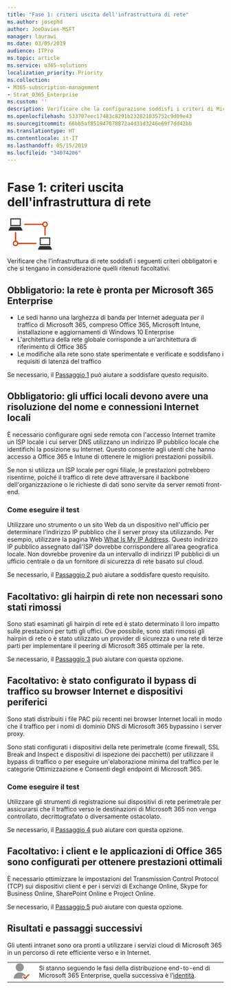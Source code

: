```yaml
---
title: "Fase 1: criteri uscita dell'infrastruttura di rete"
ms.author: josephd
author: JoeDavies-MSFT
manager: laurawi
ms.date: 03/05/2019
audience: ITPro
ms.topic: article
ms.service: o365-solutions
localization_priority: Priority
ms.collection:
- M365-subscription-management
- Strat_O365_Enterprise
ms.custom: ''
description: Verificare che la configurazione soddisfi i criteri di Microsoft 365 Enterprise per l'infrastruttura di rete.
ms.openlocfilehash: 533707eec17483c8291b232821035752c9d09e43
ms.sourcegitcommit: 66bb5af851947078872a4d31d3246e69f7dd42bb
ms.translationtype: HT
ms.contentlocale: it-IT
ms.lasthandoff: 05/15/2019
ms.locfileid: "34074206"
---
```

# <a name="phase-1-networking-infrastructure-exit-criteria"></a>Fase 1: criteri uscita dell'infrastruttura di rete

![](./media/deploy-foundation-infrastructure/networking_icon-small.png)

Verificare che l'infrastruttura di rete soddisfi i seguenti criteri obbligatori e che si tengano in considerazione quelli ritenuti facoltativi.

<a name="crit-networking-step1"></a>
## <a name="required-your-network-is-ready-for-microsoft-365-enterprise"></a>Obbligatorio: la rete è pronta per Microsoft 365 Enterprise

- Le sedi hanno una larghezza di banda per Internet adeguata per il traffico di Microsoft 365, compreso Office 365, Microsoft Intune, installazione e aggiornamenti di Windows 10 Enterprise
- L'architettura della rete globale corrisponde a un'architettura di riferimento di Office 365
- Le modifiche alla rete sono state sperimentate e verificate e soddisfano i requisiti di latenza del traffico 

Se necessario, il [Passaggio 1](networking-provide-bandwidth-cloud-services.md) può aiutare a soddisfare questo requisito.

<a name="crit-networking-step2"></a>
## <a name="required-your-local-offices-have-local-internet-connections-and-name-resolution"></a>Obbligatorio: gli uffici locali devono avere una risoluzione del nome e connessioni Internet locali

È necessario configurare ogni sede remota con l'accesso Internet tramite un ISP locale i cui server DNS utilizzano un indirizzo IP pubblico locale che identifichi la posizione su Internet. Questo consente agli utenti che hanno accesso a Office 365 e Intune di ottenere le migliori prestazioni possibili.

Se non si utilizza un ISP locale per ogni filiale, le prestazioni potrebbero risentirne, poiché il traffico di rete deve attraversare il backbone dell'organizzazione o le richieste di dati sono servite da server remoti front-end.

### <a name="how-to-test"></a>Come eseguire il test
Utilizzare uno strumento o un sito Web da un dispositivo nell'ufficio per determinare l'indirizzo IP pubblico che il server proxy sta utilizzando. Per esempio, utilizzare la pagina Web [What Is My IP Address](https://www.whatismypublicip.com/). Questo indirizzo IP pubblico assegnato dall'ISP dovrebbe corrispondere all'area geografica locale. Non dovrebbe provenire da un intervallo di indirizzi IP pubblici di un ufficio centrale o da un fornitore di sicurezza di rete basato sul cloud.

Se necessario, il [Passaggio 2](networking-dns-resolution-same-location.md) può aiutare a soddisfare questo requisito.

<a name="crit-networking-step3"></a>
## <a name="optional-unneeded-network-hairpins-are-removed"></a>Facoltativo: gli hairpin di rete non necessari sono stati rimossi

Sono stati esaminati gli hairpin di rete ed è stato determinato il loro impatto sulle prestazioni per tutti gli uffici. Ove possibile, sono stati rimossi gli hairpin di rete o è stato utilizzato un provider di sicurezza o una rete di terze parti per implementare il peering di Microsoft 365 ottimale per la rete.

Se necessario, il [Passaggio 3](networking-avoid-network-hairpins.md) può aiutare con questa opzione.


<a name="crit-networking-step4"></a>
## <a name="optional-you-have-configured-traffic-bypass-on-your-internet-browsers-and-edge-devices"></a>Facoltativo: è stato configurato il bypass di traffico su browser Internet e dispositivi periferici

Sono stati distribuiti i file PAC più recenti nei browser Internet locali in modo che il traffico per i nomi di dominio DNS di Microsoft 365 bypassino i server proxy.

Sono stati configurati i dispositivi della rete perimetrale (come firewall, SSL Break and Inspect e dispositivi di ispezione dei pacchetti) per utilizzare il bypass di traffico o per eseguire un'elaborazione minima del traffico per le categorie Ottimizzazione e Consenti degli endpoint di Microsoft 365.


### <a name="how-to-test"></a>Come eseguire il test

Utilizzare gli strumenti di registrazione sui dispositivi di rete perimetrale per assicurarsi che il traffico verso le destinazioni di Microsoft 365 non venga controllato, decrittografato o diversamente ostacolato.

Se necessario, il [Passaggio 4](networking-configure-proxies-firewalls.md) può aiutare con questa opzione.


<a name="crit-networking-step5"></a>
## <a name="optional-your-clients-and-office-365-applications-are-configured-for-optimal-performance"></a>Facoltativo: i client e le applicazioni di Office 365 sono configurati per ottenere prestazioni ottimali

È necessario ottimizzare le impostazioni del Transmission Control Protocol (TCP) sui dispositivi client e per i servizi di Exchange Online, Skype for Business Online, SharePoint Online e Project Online.

Se necessario, il [Passaggio 5](networking-optimize-tcp-performance.md) può aiutare con questa opzione.

## <a name="results-and-next-steps"></a>Risultati e passaggi successivi

Gli utenti intranet sono ora pronti a utilizzare i servizi cloud di Microsoft 365 in un percorso di rete efficiente verso e in Internet.

|||
|:-------|:-----|
|![](./media/deploy-foundation-infrastructure/identity_icon-small.png)| Si stanno seguendo le fasi della distribuzione end-to-end di Microsoft 365 Enterprise, quella successiva è l’[identità](identity-infrastructure.md). |
